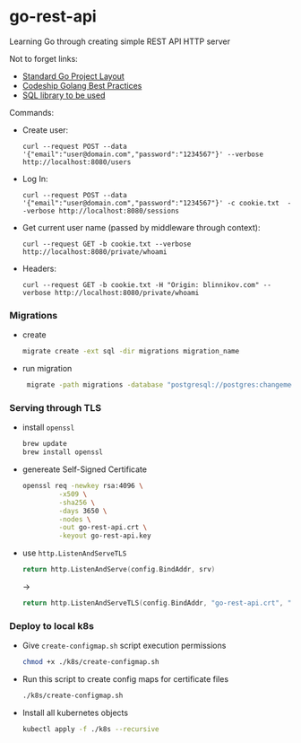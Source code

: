 # go-rest-api
Learning Go through creating simple REST API HTTP server


Not to forget links:
 - [Standard Go Project Layout](https://github.com/golang-standards/project-layout)
 - [Codeship Golang Best Practices](https://github.com/codeship/go-best-practices)
 - [SQL library to be used](http://go-database-sql.org/index.html)

 Commands:
 - Create user:

    `curl --request POST --data '{"email":"user@domain.com","password":"1234567"}' --verbose http://localhost:8080/users`
 - Log In:

    `curl --request POST --data '{"email":"user@domain.com","password":"1234567"}' -c cookie.txt  --verbose http://localhost:8080/sessions`
 - Get current user name (passed by middleware through context):

    `curl --request GET -b cookie.txt --verbose http://localhost:8080/private/whoami`

 - Headers:

   `curl --request GET -b cookie.txt -H "Origin: blinnikov.com" --verbose http://localhost:8080/private/whoami`

### Migrations
- create
   ``` bash
   migrate create -ext sql -dir migrations migration_name  
   ```
- run migration
   ``` bash
    migrate -path migrations -database "postgresql://postgres:changeme@localhost/restapi_test?sslmode=disable" up
   ```

### Serving through TLS
- install `openssl`
   ``` bash
   brew update
   brew install openssl
   ```
- genereate Self-Signed Certificate
   ``` bash
   openssl req -newkey rsa:4096 \
            -x509 \
            -sha256 \
            -days 3650 \
            -nodes \
            -out go-rest-api.crt \
            -keyout go-rest-api.key
   ```
- use `http.ListenAndServeTLS`
   ``` go
   return http.ListenAndServe(config.BindAddr, srv)
   ```
   ->
   ``` go
   return http.ListenAndServeTLS(config.BindAddr, "go-rest-api.crt", "go-rest-api.key", srv)
   ```

### Deploy to local k8s
- Give `create-configmap.sh` script execution permissions
   ``` bash
   chmod +x ./k8s/create-configmap.sh 
   ```
- Run this script to create config maps for certificate files
   ``` bash
   ./k8s/create-configmap.sh
   ```

- Install all kubernetes objects
   ``` bash
   kubectl apply -f ./k8s --recursive
   ```
